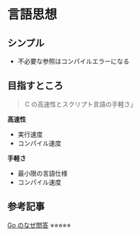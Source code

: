 # 言語思想

## シンプル

- 不必要な参照はコンパイルエラーになる

## 目指すところ

> C の高速性とスクリプト言語の手軽さ」

**高速性**

- 実行速度
- コンパイル速度

**手軽さ**

- 最小限の言語仕様
- コンパイル速度

## 参考記事

[Go のなぜ問答](https://zenn.dev/nobonobo/articles/9a9f12b27bfde9) ⭐︎⭐︎⭐︎⭐︎⭐︎
